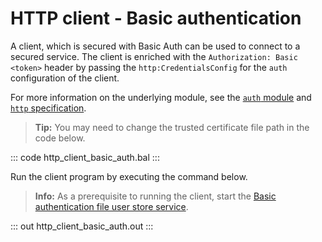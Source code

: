 # HTTP client - Basic authentication

A client, which is secured with Basic Auth can be used to connect to a secured service. The client is enriched with the `Authorization: Basic <token>` header by passing the `http:CredentialsConfig` for the `auth` configuration of the client.

For more information on the underlying module, see the [`auth` module](https://lib.ballerina.io/ballerina/auth/latest/) and [`http` specification](https://ballerina.io/spec/http/#9115-client---basic-auth).

>**Tip:** You may need to change the trusted certificate file path in the code below.

::: code http_client_basic_auth.bal :::

Run the client program by executing the command below.

>**Info:** As a prerequisite to running the client, start the [Basic authentication file user store service](/learn/by-example/http-service-basic-authentication-file-user-store).

::: out http_client_basic_auth.out :::
